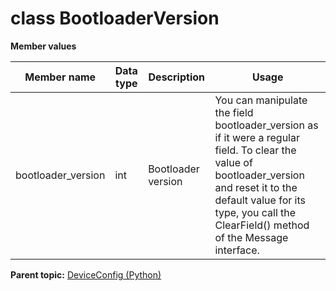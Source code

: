 # class BootloaderVersion

 **Member values** 

|Member name|Data type|Description|Usage|
|-----------|---------|-----------|-----|
|bootloader\_version|int|Bootloader version|You can manipulate the field bootloader\_version as if it were a regular field. To clear the value of bootloader\_version and reset it to the default value for its type, you call the ClearField\(\) method of the Message interface.|

**Parent topic:** [DeviceConfig \(Python\)](../../summary_pages/DeviceConfig.md)


